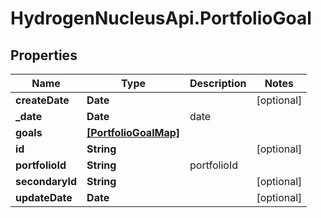 # HydrogenNucleusApi.PortfolioGoal

## Properties
Name | Type | Description | Notes
------------ | ------------- | ------------- | -------------
**createDate** | **Date** |  | [optional] 
**_date** | **Date** | date | 
**goals** | [**[PortfolioGoalMap]**](PortfolioGoalMap.md) |  | 
**id** | **String** |  | [optional] 
**portfolioId** | **String** | portfolioId | 
**secondaryId** | **String** |  | [optional] 
**updateDate** | **Date** |  | [optional] 


